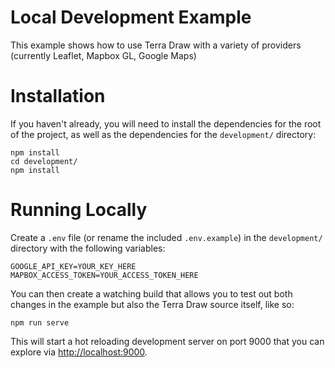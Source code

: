 # Local Development Example

This example shows how to use Terra Draw with a variety of providers (currently Leaflet, Mapbox GL, Google Maps)

# Installation


If you haven't already, you will need to install the dependencies for the root of the project, as well as the dependencies for the `development/` directory:


```shell
npm install
cd development/
npm install
```

# Running Locally

Create a `.env` file (or rename the included `.env.example`) in the `development/` directory with the following variables:

```
GOOGLE_API_KEY=YOUR_KEY_HERE
MAPBOX_ACCESS_TOKEN=YOUR_ACCESS_TOKEN_HERE
```

You can then create a watching build that allows you to test out both changes in the example but also the Terra Draw source itself, like so:

```shell
npm run serve
```

This will start a hot reloading development server on port 9000 that you can explore via [http://localhost:9000](http://localhost:9000). 